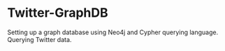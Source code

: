 # Twitter-GraphDB
Setting up a graph database using Neo4j and Cypher querying language. Querying Twitter data.
